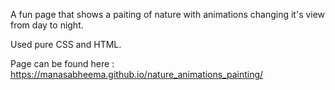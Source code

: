 A fun page that shows a paiting of nature with animations changing it's view from day to night.

Used pure CSS and HTML.

Page can be found here : https://manasabheema.github.io/nature_animations_painting/
